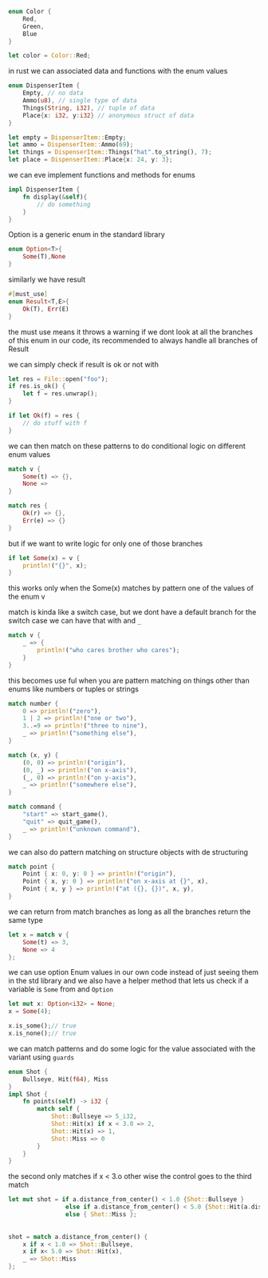 ```rust
enum Color {
	Red,
	Green,
	Blue
}

let color = Color::Red;
```

in rust we can associated data and functions with the enum values
```rust
enum DispenserItem {
	Empty, // no data
	Ammo(u8), // single type of data
	Things(String, i32), // tuple of data
	Place{x: i32, y:i32} // anonymous struct of data
}

let empty = DispenserItem::Empty;
let ammo = DispenserItem::Ammo(69);
let things = DispenserItem::Things("hat".to_string(), 7);
let place = DispenserItem::Place{x: 24, y: 3};
```

we can eve implement functions and methods for enums
```rust
impl DispenserItem {
	fn display(&self){
		// do something
	}
}
```

Option is a generic enum in the standard library

```rust
enum Option<T>{
	Some(T),None
}
```
similarly we have result
```rust
#[must_use]
enum Result<T,E>{
	Ok(T), Err(E)
}
```

the must use means it throws a warning if we dont look at all the branches of this enum in our code, its recommended to always handle all branches of Result

we can simply check if result is ok or not with
```rust
let res = File::open("foo");
if res.is_ok() {
	let f = res.unwrap();
}

if let Ok(f) = res {
	// do stuff with f
}
```

we can then match on these patterns to do conditional logic on different enum values
```rust
match v {
	Some(t) => {},
	None =>
}

match res {
	Ok(r) => {},
	Err(e) => {}
}
```

but if we want to write logic for only one of those branches

```rust
if let Some(x) = v {
	println!("{}", x);
}
```

this works only when the Some(x) matches by pattern one of the values of the enum v

match is kinda like a switch case, but we dont have a default branch for the switch case
we can have that with and `_`
```rust
match v {
	_ => {
		println!("who cares brother who cares");
	}
}
```

this becomes use ful when you are pattern matching on things other than enums like numbers or tuples or strings
```rust
match number {
    0 => println!("zero"),
    1 | 2 => println!("one or two"),
    3..=9 => println!("three to nine"),
    _ => println!("something else"),
}

match (x, y) {
    (0, 0) => println!("origin"),
    (0, _) => println!("on x-axis"),
    (_, 0) => println!("on y-axis"),
    _ => println!("somewhere else"),
}

match command {
    "start" => start_game(),
    "quit" => quit_game(),
    _ => println!("unknown command"),
}
```

we can also do pattern matching on structure objects with de structuring

```rust
match point {
    Point { x: 0, y: 0 } => println!("origin"),
    Point { x, y: 0 } => println!("on x-axis at {}", x),
    Point { x, y } => println!("at ({}, {})", x, y),
}
```

we can return from match branches as long as all the branches return the same type

```rust
let x = match v {
	Some(t) => 3,
	None => 4
};
```

we can use option Enum values in our own code instead of just seeing them in the std library and we also have a helper method that lets us check if a variable is `Some` from and `Option`
```rust
let mut x: Option<i32> = None;
x = Some(4);

x.is_some();// true
x.is_none();// true
```

we can match patterns and do some logic for the value associated with the variant using `guards`

```rust
enum Shot {  
    Bullseye, Hit(f64), Miss  
}  
impl Shot {  
    fn points(self) -> i32 {  
        match self {  
            Shot::Bullseye => 5_i32,  
            Shot::Hit(x) if x < 3.0 => 2,  
            Shot::Hit(x) => 1,  
            Shot::Miss => 0  
        }  
    }
}
```

the second only matches if x < 3.o other wise the control goes to the third match

```rust
let mut shot = if a.distance_from_center() < 1.0 {Shot::Bullseye }  
                else if a.distance_from_center() < 5.0 {Shot::Hit(a.distance_from_center()) }  
                else { Shot::Miss };  
  
  
shot = match a.distance_from_center() {  
    x if x < 1.0 => Shot::Bullseye,  
    x if x< 5.0 => Shot::Hit(x),  
    _ => Shot::Miss  
};
```